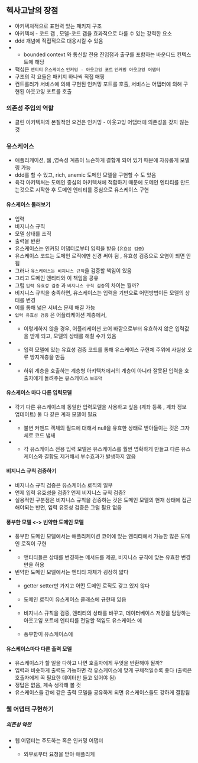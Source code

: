 ## 헥사고날의 장점 
- 아키텍처적으로 표현력 있는 패키지 구조 
- 아키텍처 - 코드 갭  , 모델-코드 갭을 효과적으로 다룰 수  있는 강력한 요소 
- ddd 개념에 직접적으로 대응시킬 수 있음
- - bounded context 와 통신할 전용 진입점과 출구를 포함하는 바운디드 컨텍스트에 해당
- 핵심은 `엔티티` `유스케이스` `인커밍 - 아웃고잉 포트`  `인커밍 아웃고잉 어댑터`
- 구조의 각 요들은 패키지 하나씩 직접 매핑 
- 컨트롤러가 서비스에 의해 구현된 인커밍 포트를 호출, 서비스는 어댑터에 의해 구현된 아웃고잉 포트를 호출

### 의존성 주입의 역할 
- 클린 아키텍처의 본질적인 요건은 인커밍 - 아웃고잉 어댑터에 의존성을 갖지 않는 것 

### 유스케이스 
- 애플리케이션, 웹 ,영속성 계층이  느슨하게 결합게 되어 있기 때문에 자유롭게 모델링 가능 
- ddd를 할 수 있고, rich, anemic 도메인 모델을 구현할 수 도 있음 
- 육각 아키텍처는 도메인 중심의 아키텍처에 적합하기 때문에 도메인 엔티티를 만드는것으로 시작한 후 도메인 엔티티를 중심으로 유스케이스 구현 
#### 유스케이스 둘러보기 
- 입력
- 비지니스 규칙 
- 모델 상태를 조직
- 출력을 반환
- 유스케이스는 인커밍 어댑터로부터 입력을 받음 (`유효성 검증`) 
- 유스케이스 코드는 도메인 로직에만 신경 써야 됨 ,  유효성 검증으로 오염이 되면 안됨
- 그러나 `유스케이스는 비지니스 규칙`을 검증할 책임이 있음
- 그리고 도메인 엔티티와 이 책임을 공유
- 그럼 `입력 유효성 검증` 과 `비지니스 규칙 검증`의 차이는 뭘까?
- 비지니스 규칙을 충족하면, 유스케이스는 입력을 기반으로 어떤방법이든 모델의 상태를 변경
- 이를 통해 넓은 서비스 문제 해결 가능
- `입력 유효성 검증` 은 어플리케이션 계층에서,
- - 이렇게하지 않을 경우, 어플리케이션 코어 바깥으로부터 유효하지 않은 입력값을 받게 되고, 모델의 상태를 해칠 수가 있음 
- - 입력 모델에 있는 유효성 검증 코드를 통해 유스케이스 구현체 주위에 사실상 오류 방지계층을 만듬
- - 하위 계층을 호출하는 계층형 아키텍처에서의 계층이 아니라 잘못된 입력을 호출자에게 돌려주는 유스케이스 `보호막`
#### 유스케이스 마다 다른 입력모델
- 각기 다른 유스케이스에 동일한 입력모델을 사용하고 싶음
(계좌 등록 , 계좌 정보 업데이트) 둘 다 같은 계좌 모델이 필요
- - 불변 커맨드 객체의 필드에 대해서 null을 유효한 상태로 받아들이는 것은 그자체로 코드 냄새
- - 각 유스케이스 전용 입력 모델은 유스케이스를 훨씬 명확하게 만들고 다른 유스케이스와 결합도 제거해서 부수효과가 발생하지 않음 

#### 비지니스 규칙 검증하기
- 비지니스 규칙 검증은 유스케이스 로직의 일부
- 언제 입력 유효성을 검증? 언제 비지니스 규칙 검증?
- 실용적인 구분점은 비지니스 규칙을 검증하는 것은 도메인 모델의  현재 상태에 접근해야되는 반면, 입력 유효성 검증은 그럴 필요 없음

#### 풍부한 모델 <-> 빈약한 도메인 모델 
- 풍부한 도메인 모델에서는 애플리케이션 코어에 있는 엔티티에서 가능한 많은 도메인 로직이 구현 
- - 앤티티들은 상태를 변경하는 메서드를 제공, 비지니스 규칙에 맞는 유효한 변경만을 허용
- 빈약한 도메인 모델에서는 엔티티 자체가 굉장히 얇다
- - getter setter만 가지고 어떤 도메인 로직도 갖고 있지 않다
- - 도메인 로직이 유스케이스 클래스에 규현돼 있음 
- - 비지니스 규칙을 검증, 엔티티의 상태를 바꾸고, 데이터베이스 저장을 담당하는 아웃고잎 포트에 엔티티를 전달할 책임도 유스케이스 에
- - 풍부함이 유스케이스에 
  
#### 유스케이스마다 다른 출력 모델 
- 유스케이스가 할 일을 다하고 나면 호출자에게 무엇을 반환해야 될까?
- 입력과 비슷하게 출력도 가능하면 각 유스케이스에 맞게 구체적일수록 좋다 (출력은 호출자에게 꼭 필요한 데이터만 들고 있어야 됨)
- 정답은 없음, 계속 생각해 볼 것
- 유스케이스들 간에 같은 출력 모델을 공유하게 되면 유스케이스들도 강하게 결합됨

### 웹 어댑터 구현하기 
##### 의존성 역전
-  웹 어댑터는 주도하는 혹은 인커밍 어댑터 
- - 외부로부터 요청을 받아 애플리케
